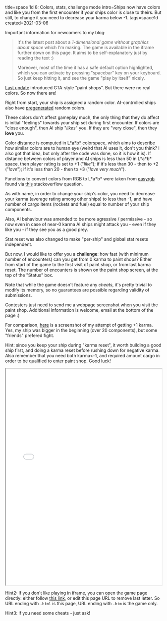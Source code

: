 title=space 1d 8: Colors, stats, challenge mode
intro=Ships now have colors and like you from the first encounter if your ships color is close to theirs. But still, to change it you need to decrease your karma below -1.
tags=space1d
created=2021-03-06

Important information for newcomers to my blog:

> It's the latest post about a _1-dimensional game without graphics about space_ which I'm making.
> The game is available in the iframe further down on this page.
> It aims to be self-explanatory just by reading the text :)
>
> Moreover, most of the time it has a safe default option highlighted, which you can activate by pressing "spacebar" key on your keyboard.
> So just keep hitting it, and see the game "play by itself" nicely.

[l]: space-1d-7-ship-names-memory-and-feelings.html
[rc]: https://mokole.com/palette.html
[lab]: https://en.wikipedia.org/wiki/CIELAB_color_space
[er]: http://www.easyrgb.com/en/math.php
[so]: https://stackoverflow.com/q/15408522

[Last update][l] introduced GTA-style "paint shops".
But there were no real colors. So now there are!

Right from start, your ship is assigned a random color.
AI-controlled ships also have [pregenerated][rc] random colors.

These colors don't affect gameplay much,
the only thing that they do affect is initial "feelings" towards your ship set during first encounter.
If colors are "close enough", then AI ship "_likes_" you.
If they are "very close", then they **love** you.

Color distance is computed in [L\*a\*b\*][lab] colorspace,
which aims to describe how similar colors are to human eye
(weird that AI uses it, don't you think?
I also got that idea, but only after the code was done,
so it is how it is).
If distance between colors of player and AI ships is less than 50 in L\*a\*b\* space,
then player rating is set to +1 ("_like_");
if it's less than 30 - then to +2 ("_love_");
if it's less than 20 - then to +3 ("_love very much_").

Functions to convert colors from RGB to L\*a\*b\* were taken from [easyrgb][er] found via [this][so] stackoverflow question.

As with name, in order to change your ship's color,
you need to decrease your karma (average rating among other ships) to less than -1,
and have number of cargo items (rockets and fuel) equal to number of your ship components.

Also, AI behaviour was amended to be more agressive / permissive - so now even in case of near-0 karma
AI ships might attack you - even if they like you - if they see you as a good prey.

Stat reset was also changed to make "per-ship" and global stat resets independent.

But now, I would like to offer you a **challenge**:
how fast (with minimum number of encounters) can you get from 0 karma to paint shops?
Either from start of the game to the first visit of paint shop, or from last karma reset.
The number of encounters is shown on the paint shop screen, at the top of the "Status" box.

Note that while the game doesn't feature any _cheats_, it's pretty trivial to modify its memory,
so no guarantees are possible regarding validity of submissions.

Contesters just need to send me a webpage screenshot when you visit the paint shop.
Additional information is welcome, email at the bottom of the page :)

For comparison, [here][p] is a screenshot of my attempt of getting +1 karma.
Yes, my ship was bigger in the beginning (over 20 components), but some "friends"
prefered fight.

Hint: since you keep your ship during "karma reset",
it worth building a good ship first, and doing a karma reset before rushing down for negative karma.
Also remember that you need both karma<-1, and required amount cargo in order to be qualified to enter paint shop.
Good luck!

<div>
<style>
img {max-width:100%; background: white}
iframe {width: 100%; height: 700px; background: white}
</style>
<iframe src="space-1d-8-colors-stats-challenge-mode.htm"></iframe>
</div>

[p]: space-1d-8-colors-stats-challenge-mode.png
[g]: space-1d-8-colors-stats-challenge-mode.htm

Hint2: If you don't like playing in iframe, you can open the game page directly: either follow [this link][g], or edit this page URL to remove last letter.
So URL ending with `.html` is this page, URL ending with `.htm` is the game only.

Hint3: if you need some cheats - just ask!

